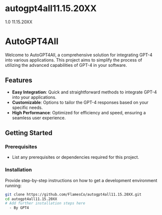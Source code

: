 # autogpt4all11.15.20XX
1.0 11.15.20XX
# AutoGPT4All

Welcome to AutoGPT4All, a comprehensive solution for integrating GPT-4 into various applications. This project aims to simplify the process of utilizing the advanced capabilities of GPT-4 in your software.

## Features

- **Easy Integration**: Quick and straightforward methods to integrate GPT-4 into your applications.
- **Customizable**: Options to tailor the GPT-4 responses based on your specific needs.
- **High Performance**: Optimized for efficiency and speed, ensuring a seamless user experience.

## Getting Started

### Prerequisites

- List any prerequisites or dependencies required for this project.

### Installation

Provide step-by-step instructions on how to get a development environment running:

```bash
git clone https://github.com/FlamesCo/autogpt4all11.15.20XX.git
cd autogpt4all11.15.20XX
# Add further installation steps here
  - By GPT4
